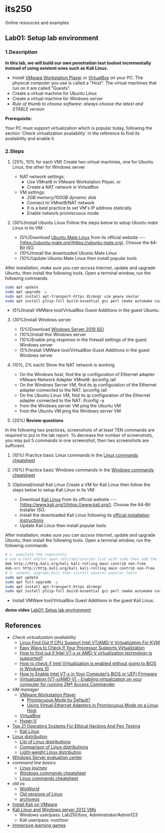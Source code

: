 # its250
Online resources and examples

## Lab01: Setup lab environment
### 1.Description
**In this lab, we will build our own penetration test toolset incrementally instead of using existent ones such as Kali Linux.**

* Install [VMware Workstation Player](https://www.vmware.com/products/workstation-player.html) or [VirtualBox](https://www.virtualbox.org/) on your PC. The physical computer you use is called a "Host". The virtual machines that run on it are called "Guests". 
* Create a virtual machine for Ubuntu Linux
* Create a virtual machine for Windows server
* *Rule of thumb to choose software: always choose the latest and STABLE version*

**Prerequisite:**

Your PC must support virtualization which is popular today, following the section 'Check virtualization availability' in the reference to find its availability and enable it.

### 2.Steps
1. (20%, 10% for each VM) Create two virtual machines, one for Ubuntu Linux, the other for Windows server
   * NAT network settings:
     * Use VMnet8 in VMware Workstation Player, or
     * Create a NAT network in VirtualBox
   * VM settings:
     * *2GB memory/100GB dynamic disk*
     * Connect to VMnet8/NAT network
     * It is a best practice to set VM's IP address statically
     * Enable network promiscuous mode


2. (30%)Install Ubuntu Linux
Follow the steps below to setup Ubuntu mate Linux in its VM:

   * (5%)Download [Ubuntu Mate Linux](https://ubuntu-mate.org/download/) from its official website --- [https://ubuntu-mate.org](https://ubuntu-mate.org). Choose the 64-Bit ISO.
   * (10%)Install the downloaded Ubuntu Mate Linux
   * (10%)Update Ubuntu Mate Linux then install popular tools


After installation, *make sure you can access Internet*, update and upgrade Ubuntu, then install the following tools. Open a terminal window, run the following commands:

```bash
sudo apt update
sudo apt upgrade -y
sudo apt install apt-transport-https dirmngr vim geany okular
sudo apt install p7zip-full build-essential gcc perl cmake automake curl git 
```
   * (5%)Install VMWare tool/VirtualBox Guest Additions in the guest Ubuntu.

3. (30%)Install Windows server

   * (5%)Download [Windows Server 2019 ISO](https://www.microsoft.com/en-us/windows-server)
   * (10%)Install this Windows server
   * (10%)Enable ping response in the firewall settings of the guest Windows server
   * (5%)Install VMWare tool/VirtualBox Guest Additions in the guest Windows server

4. (10%, 2% each) Show the NAT network is working
	 * On the Windows host, find the ip configuration of Ethernet adapter VMware Network Adapter VMnet8: 	ipconfig /all
	 * On the Windows Server VM, find its ip configuration of the Ethernet adapter connected to the NAT: 	ipconfig /all
	 * On the Ubuntu Linux VM, find its ip configuration of the Ethernet adapter connected to the NAT: 	ifconfig -a
	 * from the Windows server VM ping the Ubuntu VM
	 * from the Ubuntu VM ping the Windows server VM

5. (20%) **Review questions**

In the following two practices, screenshots of at least TEN commands are required to put in the lab report. To decrease the number of screenshots, you may put 5 commands in one screenshot, then two screenshots are sufficient.

   1. (10%) Practice basic Linux commands in the [Linux commands cheatsheet](./commandCheatsheets/LinuxCommandMemento.pdf)
   2. (10%) Practice basic Windows commands in the [Windows commands cheatsheet](./commandCheatsheets/CommandPromptCheatsheet.pdf)

6. (Optional)Install Kali Linux
Create a VM for Kali Linux then follow the steps below to setup Kali Linux in its VM:

   * Download [Kali Linux](https://www.kali.org/downloads/) from its official website --- [https://www.kali.org/](https://www.kali.org/). Choose the 64-Bit Installer ISO.
   * Install the downloaded Kali Linux following its [official installation instructions](https://www.kali.org/docs/installation/hard-disk-install/)
   * Update Kali Linux then install popular tools


After installation, *make sure you can access Internet*, update and upgrade Ubuntu, then install the following tools. Open a terminal window, run the following commands:

```bash
# 1. populate the repository
# use a text editor open /etc/apt/sources.list with sudo then add the following two lines if there are not there
deb http://http.kali.org/kali kali-rolling main contrib non-free
deb-src http://http.kali.org/kali kali-rolling main contrib non-free
# 2. update, upgrade Kali then install several popular tools
sudo apt update
sudo apt full-upgrade -y
sudo apt install apt-transport-https dirmngr
sudo apt install p7zip-full build-essential gcc perl cmake automake curl git geany okular vim
```
   * Install VMWare tool/VirtualBox Guest Additions in the guest Kali Linux.


**demo video**
[Lab01: Setup lab environment](https://youtu.be/C1196ysEem4)

## References
* *Check virtualization availability*
  * [Linux Find Out If CPU Support Intel VT/AMD-V Virtualization For KVM](https://www.cyberciti.biz/faq/linux-xen-vmware-kvm-intel-vt-amd-v-support/)
  * [Easy Ways to Check If Your Processor Supports Virtualization](https://www.technorms.com/8208/check-if-processor-supports-virtualization)
  * [How to find out if Intel VT-x or AMD-V virtualization technology is supported?](https://www.auslogics.com/en/articles/how-to-find-out-if-intel-vt-x-or-amd-v-virtualization-technology-is-supported/)
  * [How to check if Intel Virtualization is enabled without going to BIOS in Windows 10](https://stackoverflow.com/questions/49005791/how-to-check-if-intel-virtualization-is-enabled-without-going-to-bios-in-windows)
  * [How to Enable Intel VT-x in Your Computer’s BIOS or UEFI Firmware](https://www.howtogeek.com/213795/how-to-enable-intel-vt-x-in-your-computers-bios-or-uefi-firmware/)
  * [Virtualization (VT-x/AMD-V) - Enabling virtualization on your computer for running 2N® Access Commander](https://2nwiki.2n.cz/pages/viewpage.action?pageId=75202968)
* *VM manager*
  * [VMware Workstation Player](https://www.vmware.com/products/workstation-player.html)
    * [Promiscuous Mode by Default?](https://communities.vmware.com/t5/VMware-Workstation-Pro/Promiscuous-Mode-by-Default/td-p/2717392)
    * [Using Virtual Ethernet Adapters in Promiscuous Mode on a Linux Host](https://kb.vmware.com/s/article/287)
  * [VirtualBox](https://www.virtualbox.org/)
  * [Hyper-V](https://docs.microsoft.com/en-us/virtualization/hyper-v-on-windows/quick-start/enable-hyper-v)
* [Top 21 Operating Systems For Ethical Hacking And Pen Testing](https://techlog360.com/top-ethical-hacking-operating-systems/)
  * [Kali Linux](https://www.kali.org/)
* [Linux distribution](https://en.wikipedia.org/wiki/Linux_distribution)
  * [List of Linux distributions](https://en.wikipedia.org/wiki/List_of_Linux_distributions)
  * [Comparison of Linux distributions](https://en.wikipedia.org/wiki/Comparison_of_Linux_distributions)
  * [Light-weight Linux distribution](https://en.wikipedia.org/wiki/Light-weight_Linux_distribution)
* [Windows Server evaluation center](https://www.microsoft.com/en-us/evalcenter/evaluate-windows-server)
* *command line basics*
  * [Linux journey](https://linuxjourney.com/)
  * [Windows commands cheatsheet](./commandCheatsheets/CommandPromptCheatsheet.pdf)
  * [Linux commands cheatsheet](./commandCheatsheets/LinuxCommandMemento.pdf)
* _old os_
  * [WinWorld](https://winworldpc.com/library/operating-systems)
  * [Old versions of Linux](https://soft.lafibre.info/)
  * [archiveos](https://archiveos.org/)
* [Install Kali on VMware](https://samsclass.info/152/proj/M108.htm)
* [Kali Linux and Windows server 2012 VMs](https://drive.google.com/drive/folders/1fT7DlwAQjaDjCRsDDSDtaYZU2sCSLa_v)
  * Windows user/pass: Lab250/toor, Administrator/Admin123
  * Kali user/pass: root/toor
* [Immersive learning games](https://drive.google.com/drive/folders/1lrMrlt7txA1VviePt4koUjyxB6nedtLg)